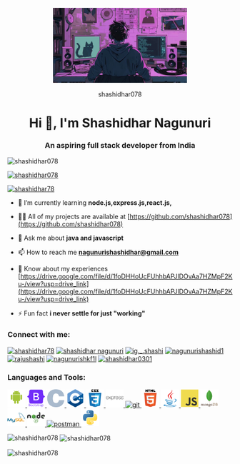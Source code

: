 <p align="center">
  <img src="./assets/Developer.jpg" width="300" alt="Developer at work">
</p>

<p align="center">shashidhar078</p>

<h1 align="center">Hi 👋, I'm Shashidhar Nagunuri</h1>
<h3 align="center">An aspiring full stack developer from India</h3>


<p align="left"> <img src="https://komarev.com/ghpvc/?username=shashidhar078&label=Profile%20views&color=0e75b6&style=flat" alt="shashidhar078" /> </p>

<p align="left"> <a href="https://github.com/ryo-ma/github-profile-trophy"><img src="https://github-profile-trophy.vercel.app/?username=shashidhar078" alt="shashidhar078" /></a> </p>

<p align="left"> <a href="https://twitter.com/shashidhar78" target="blank"><img src="https://img.shields.io/twitter/follow/shashidhar78?logo=twitter&style=for-the-badge" alt="shashidhar78" /></a> </p>

- 🌱 I’m currently learning **node.js,express.js,react.js,**

- 👨‍💻 All of my projects are available at [https://github.com/shashidhar078](https://github.com/shashidhar078)

- 💬 Ask me about **java and javascript**

- 📫 How to reach me **nagunurishashidhar@gmail.com**

- 📄 Know about my experiences [https://drive.google.com/file/d/1foDHHoUcFUhhbAPJlDOvAa7HZMpF2Ku-/view?usp=drive_link](https://drive.google.com/file/d/1foDHHoUcFUhhbAPJlDOvAa7HZMpF2Ku-/view?usp=drive_link)

- ⚡ Fun fact **i never settle for just "working"**

<h3 align="left">Connect with me:</h3>
<p align="left">
<a href="https://twitter.com/shashidhar78" target="blank"><img align="center" src="https://raw.githubusercontent.com/rahuldkjain/github-profile-readme-generator/master/src/images/icons/Social/twitter.svg" alt="shashidhar78" height="30" width="40" /></a>
<a href="https://linkedin.com/in/shashidhar nagunuri" target="blank"><img align="center" src="https://raw.githubusercontent.com/rahuldkjain/github-profile-readme-generator/master/src/images/icons/Social/linked-in-alt.svg" alt="shashidhar nagunuri" height="30" width="40" /></a>
<a href="https://instagram.com/ig._.shashi" target="blank"><img align="center" src="https://raw.githubusercontent.com/rahuldkjain/github-profile-readme-generator/master/src/images/icons/Social/instagram.svg" alt="ig._.shashi" height="30" width="40" /></a>
<a href="https://www.hackerrank.com/nagunurishashid1" target="blank"><img align="center" src="https://raw.githubusercontent.com/rahuldkjain/github-profile-readme-generator/master/src/images/icons/Social/hackerrank.svg" alt="nagunurishashid1" height="30" width="40" /></a>
<a href="https://www.leetcode.com/rajushashi" target="blank"><img align="center" src="https://raw.githubusercontent.com/rahuldkjain/github-profile-readme-generator/master/src/images/icons/Social/leet-code.svg" alt="rajushashi" height="30" width="40" /></a>
<a href="https://auth.geeksforgeeks.org/user/nagunurishkf1l" target="blank"><img align="center" src="https://raw.githubusercontent.com/rahuldkjain/github-profile-readme-generator/master/src/images/icons/Social/geeks-for-geeks.svg" alt="nagunurishkf1l" height="30" width="40" /></a>
<a href="https://discord.gg/shashidhar0301" target="blank"><img align="center" src="https://raw.githubusercontent.com/rahuldkjain/github-profile-readme-generator/master/src/images/icons/Social/discord.svg" alt="shashidhar0301" height="30" width="40" /></a>
</p>

<h3 align="left">Languages and Tools:</h3>
<p align="left"> <a href="https://developer.android.com" target="_blank" rel="noreferrer"> <img src="https://raw.githubusercontent.com/devicons/devicon/master/icons/android/android-original-wordmark.svg" alt="android" width="40" height="40"/> </a> <a href="https://getbootstrap.com" target="_blank" rel="noreferrer"> <img src="https://raw.githubusercontent.com/devicons/devicon/master/icons/bootstrap/bootstrap-plain-wordmark.svg" alt="bootstrap" width="40" height="40"/> </a> <a href="https://www.cprogramming.com/" target="_blank" rel="noreferrer"> <img src="https://raw.githubusercontent.com/devicons/devicon/master/icons/c/c-original.svg" alt="c" width="40" height="40"/> </a> <a href="https://www.w3schools.com/cpp/" target="_blank" rel="noreferrer"> <img src="https://raw.githubusercontent.com/devicons/devicon/master/icons/cplusplus/cplusplus-original.svg" alt="cplusplus" width="40" height="40"/> </a> <a href="https://www.w3schools.com/css/" target="_blank" rel="noreferrer"> <img src="https://raw.githubusercontent.com/devicons/devicon/master/icons/css3/css3-original-wordmark.svg" alt="css3" width="40" height="40"/> </a> <a href="https://expressjs.com" target="_blank" rel="noreferrer"> <img src="https://raw.githubusercontent.com/devicons/devicon/master/icons/express/express-original-wordmark.svg" alt="express" width="40" height="40"/> </a> <a href="https://git-scm.com/" target="_blank" rel="noreferrer"> <img src="https://www.vectorlogo.zone/logos/git-scm/git-scm-icon.svg" alt="git" width="40" height="40"/> </a> <a href="https://www.w3.org/html/" target="_blank" rel="noreferrer"> <img src="https://raw.githubusercontent.com/devicons/devicon/master/icons/html5/html5-original-wordmark.svg" alt="html5" width="40" height="40"/> </a> <a href="https://www.java.com" target="_blank" rel="noreferrer"> <img src="https://raw.githubusercontent.com/devicons/devicon/master/icons/java/java-original.svg" alt="java" width="40" height="40"/> </a> <a href="https://developer.mozilla.org/en-US/docs/Web/JavaScript" target="_blank" rel="noreferrer"> <img src="https://raw.githubusercontent.com/devicons/devicon/master/icons/javascript/javascript-original.svg" alt="javascript" width="40" height="40"/> </a> <a href="https://www.mongodb.com/" target="_blank" rel="noreferrer"> <img src="https://raw.githubusercontent.com/devicons/devicon/master/icons/mongodb/mongodb-original-wordmark.svg" alt="mongodb" width="40" height="40"/> </a> <a href="https://www.mysql.com/" target="_blank" rel="noreferrer"> <img src="https://raw.githubusercontent.com/devicons/devicon/master/icons/mysql/mysql-original-wordmark.svg" alt="mysql" width="40" height="40"/> </a> <a href="https://nodejs.org" target="_blank" rel="noreferrer"> <img src="https://raw.githubusercontent.com/devicons/devicon/master/icons/nodejs/nodejs-original-wordmark.svg" alt="nodejs" width="40" height="40"/> </a> <a href="https://postman.com" target="_blank" rel="noreferrer"> <img src="https://www.vectorlogo.zone/logos/getpostman/getpostman-icon.svg" alt="postman" width="40" height="40"/> </a> <a href="https://www.python.org" target="_blank" rel="noreferrer"> <img src="https://raw.githubusercontent.com/devicons/devicon/master/icons/python/python-original.svg" alt="python" width="40" height="40"/> </a> </p>

<p><img align="left" src="https://github-readme-stats.vercel.app/api/top-langs?username=shashidhar078&show_icons=true&locale=en&layout=compact" alt="shashidhar078" /></p>

<p>&nbsp;<img align="center" src="https://github-readme-stats.vercel.app/api?username=shashidhar078&show_icons=true&locale=en" alt="shashidhar078" /></p>

<p><img align="center" src="https://github-readme-streak-stats.herokuapp.com/?user=shashidhar078&" alt="shashidhar078" /></p>

<!--
**shashidhar078/shashidhar078** is a ✨ _special_ ✨ repository because its `README.md` (this file) appears on your GitHub profile.

Here are some ideas to get you started:

- 🔭 I’m currently working on ...
- 🌱 I’m currently learning ...
- 👯 I’m looking to collaborate on ...
- 🤔 I’m looking for help with ...
- 💬 Ask me about ...
- 📫 How to reach me: ...
- 😄 Pronouns: ...
- ⚡ Fun fact: ...
-->
